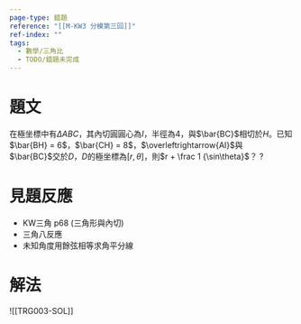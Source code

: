 ```yaml
---
page-type: 錯題
reference: "[[M-KW3 分模第三回]]"
ref-index: ""
tags:
  - 數學/三角比
  - TODO/錯題未完成
---
```

# 題文
在極坐標中有$\Delta ABC$，其內切圓圓心為$I$，半徑為$4$，與$\bar{BC}$相切於$H$。已知$\bar{BH} = 6$，$\bar{CH} = 8$，$\overleftrightarrow{AI}$與$\bar{BC}$交於$D$，$D$的極坐標為$[r, \theta]$，則$r + \frac 1 {\sin\theta}$？
?
# 見題反應
- KW三角 p68 (三角形與內切)
- 三角八反應
- 未知角度用餘弦相等求角平分線
# 解法
![[TRG003-SOL]]
